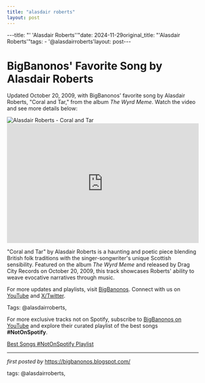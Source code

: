 ```yaml
---
title: "alasdair roberts"
layout: post
---
```

---title: "' 'Alasdair Roberts''"date: 2024-11-29original_title: "'Alasdair Roberts'"tags:  - '@alasdairroberts'layout: post---<!-- Post Title --><h1 >BigBanonos' Favorite Song by Alasdair Roberts</h1> <!-- Introductory Text --><p >Updated October 20, 2009, with BigBanonos' favorite song by Alasdair Roberts, "Coral and Tar," from the album *The Wyrd Meme*. Watch the video and see more details below:</p> <!-- Featured Image --><div > <img src="https://f4.bcbits.com/img/a1891593509_10.jpg" alt="Alasdair Roberts - Coral and Tar" /></div> <!-- YouTube Video Embed --><div > <iframe width="100%" height="315" src="https://www.youtube.com/embed/ntrd4PDN3Bg" title="Coral and Tar" frameborder="0" allow="accelerometer; autoplay; clipboard-write; encrypted-media; gyroscope; picture-in-picture; web-share" referrerpolicy="strict-origin-when-cross-origin" allowfullscreen></iframe></div> <!-- Song Information --><div > <p>"Coral and Tar" by Alasdair Roberts is a haunting and poetic piece blending British folk traditions with the singer-songwriter's unique Scottish sensibility. Featured on the album *The Wyrd Meme* and released by Drag City Records on October 20, 2009, this track showcases Roberts' ability to weave evocative narratives through music.</p></div> <!-- Footer Links --><div > <p>For more updates and playlists, visit <a href="https://bigbanonos.blogspot.com/" target="_blank">BigBanonos</a>. Connect with us on <a href="https://www.youtube.com/@BigBanonos" target="_blank">YouTube</a> and <a href="https://x.com/bigbanonos" target="_blank">X/Twitter</a>.</p></div> <!-- Tags --><p >Tags: @alasdairroberts,</p><!--Subscribe and Playlist Links--><div>    <p>For more exclusive tracks not on Spotify, subscribe to <a href="https://www.youtube.com/@BigBanonos" target="_blank">BigBanonos on YouTube</a> and explore their curated playlist of the best songs <strong>#NotOnSpotify</strong>.</p>    <p><a href="https://www.youtube.com/playlist?list=PLtuNtuTatqI0kFahUCbtbfenC_ET5O_tr" target="_blank">Best Songs #NotOnSpotify Playlist<br /></a></p></div><hr /><p><em>first posted by</em> <a href="https://bigbanonos.blogspot.com/" rel="noopener" target="_new">https://bigbanonos.blogspot.com/</a></p><p>tags: @alasdairroberts,</p>